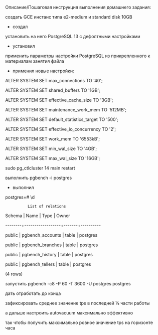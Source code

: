 Описание/Пошаговая инструкция выполнения домашнего задания:

создать GCE инстанс типа e2-medium и standard disk 10GB
  + создал

установить на него PostgreSQL 13 с дефолтными настройками
  + установил

применить параметры настройки PostgreSQL из прикрепленного к материалам занятия файла
  + применил новые настройки:

  ALTER SYSTEM SET max_connections TO '40';

  ALTER SYSTEM SET shared_buffers TO '1GB';

  ALTER SYSTEM SET effective_cache_size TO '3GB';

  ALTER SYSTEM SET maintenance_work_mem TO '512MB';

  ALTER SYSTEM SET default_statistics_target TO '500';

  ALTER SYSTEM SET effective_io_concurrency TO '2';

  ALTER SYSTEM SET work_mem TO '6553kB';

  ALTER SYSTEM SET min_wal_size TO '4GB';

  ALTER SYSTEM SET max_wal_size TO '16GB';

  sudo pg_ctlcluster 14 main restart

выполнить pgbench -i postgres
  + выполнил

   postgres=# \d

              List of relations

   Schema |       Name       | Type  |  Owner

  --------+------------------+-------+----------

   public | pgbench_accounts | table | postgres

   public | pgbench_branches | table | postgres

   public | pgbench_history  | table | postgres

   public | pgbench_tellers  | table | postgres

  (4 rows)

запустить pgbench -c8 -P 60 -T 3600 -U postgres postgres

дать отработать до конца

зафиксировать среднее значение tps в последней ⅙ части работы

а дальше настроить autovacuum максимально эффективно

так чтобы получить максимально ровное значение tps на горизонте часа